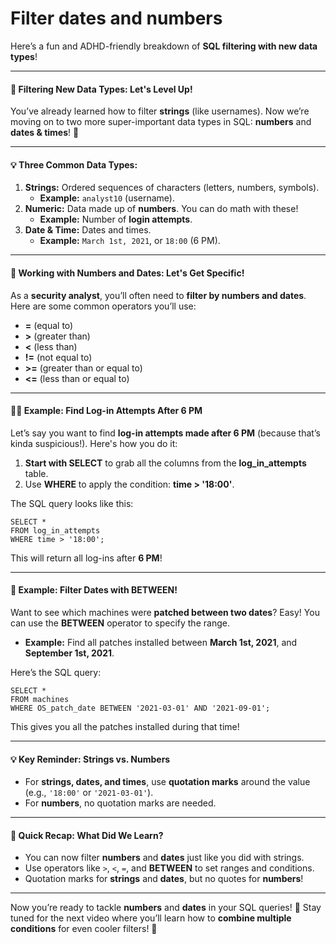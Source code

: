 # Filter dates and numbers

Here’s a fun and ADHD-friendly breakdown of **SQL filtering with new data types**!

***

#### **🎯 Filtering New Data Types: Let's Level Up!**

You’ve already learned how to filter **strings** (like usernames). Now we’re moving on to two more super-important data types in SQL: **numbers** and **dates & times**! 🚀

***

#### **💡 Three Common Data Types:**

1. **Strings:** Ordered sequences of characters (letters, numbers, symbols).
   * **Example:** `analyst10` (username).
2. **Numeric:** Data made up of **numbers**. You can do math with these!
   * **Example:** Number of **login attempts**.
3. **Date & Time:** Dates and times.
   * **Example:** `March 1st, 2021`, or `18:00` (6 PM).

***

#### **🔢 Working with Numbers and Dates: Let's Get Specific!**

As a **security analyst**, you’ll often need to **filter by numbers and dates**. Here are some common operators you’ll use:

* **=** (equal to)
* **>** (greater than)
* **<** (less than)
* **!=** (not equal to)
* **>=** (greater than or equal to)
* **<=** (less than or equal to)

***

#### **🕵️‍♂️ Example: Find Log-in Attempts After 6 PM**

Let’s say you want to find **log-in attempts made after 6 PM** (because that’s kinda suspicious!). Here's how you do it:

1. **Start with SELECT** to grab all the columns from the **log\_in\_attempts** table.
2. Use **WHERE** to apply the condition: **time > '18:00'**.

The SQL query looks like this:

```
SELECT *
FROM log_in_attempts
WHERE time > '18:00';
```

This will return all log-ins after **6 PM**!

***

#### **📅 Example: Filter Dates with BETWEEN!**

Want to see which machines were **patched between two dates**? Easy! You can use the **BETWEEN** operator to specify the range.

* **Example:** Find all patches installed between **March 1st, 2021**, and **September 1st, 2021**.

Here’s the SQL query:

```
SELECT *
FROM machines
WHERE OS_patch_date BETWEEN '2021-03-01' AND '2021-09-01';
```

This gives you all the patches installed during that time!

***

#### **💡 Key Reminder: Strings vs. Numbers**

* For **strings, dates, and times**, use **quotation marks** around the value (e.g., `'18:00'` or `'2021-03-01'`).
* For **numbers**, no quotation marks are needed.

***

#### **📝 Quick Recap: What Did We Learn?**

* You can now filter **numbers** and **dates** just like you did with strings.
* Use operators like `>`, `<`, `=`, and **BETWEEN** to set ranges and conditions.
* Quotation marks for **strings** and **dates**, but no quotes for **numbers**!

***

Now you’re ready to tackle **numbers** and **dates** in your SQL queries! 🎉 Stay tuned for the next video where you’ll learn how to **combine multiple conditions** for even cooler filters! 🚀
